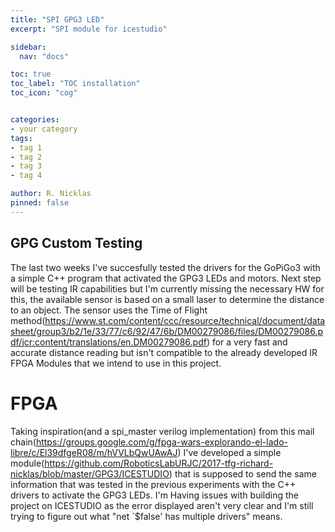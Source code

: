 ```yaml
---
title: "SPI GPG3 LED"
excerpt: "SPI module for icestudio"

sidebar:
  nav: "docs"

toc: true
toc_label: "TOC installation"
toc_icon: "cog"


categories:
- your category
tags:
- tag 1
- tag 2
- tag 3
- tag 4

author: R. Nicklas
pinned: false
---
```



## GPG Custom Testing 

The last two weeks I've succesfully tested the drivers for the GoPiGo3 with a simple C++ program that activated the GPG3 LEDs and motors. Next step will be testing IR capabilities but I'm currently missing the necessary HW for this, the available sensor is based on a small laser to determine the distance to an object. The sensor uses the Time of Flight method(https://www.st.com/content/ccc/resource/technical/document/datasheet/group3/b2/1e/33/77/c6/92/47/6b/DM00279086/files/DM00279086.pdf/jcr:content/translations/en.DM00279086.pdf) for a very fast and accurate distance reading but isn't compatible to the already developed IR FPGA Modules that we intend to use in this project. 

# FPGA

Taking inspiration(and a spi_master verilog implementation) from this mail chain(https://groups.google.com/g/fpga-wars-explorando-el-lado-libre/c/El39dfgeR08/m/hVVLbQwUAwAJ) I've developed a simple module(https://github.com/RoboticsLabURJC/2017-tfg-richard-nicklas/blob/master/GPG3/ICESTUDIO) that is supposed to send the same information that was tested in the previous experiments with the C++ drivers to activate the GPG3 LEDs. I'm Having issues with building the project on ICESTUDIO as the error displayed aren't very clear and I'm still trying to figure out what "net `$false' has multiple drivers" means.